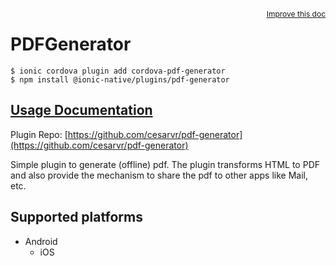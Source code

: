 <a style="float:right;font-size:12px;" href="http://github.com/danielsogl/awesome-cordova-plugins/edit/master/src/@awesome-cordova-plugins/plugins/pdf-generator/index.ts#L35">
  Improve this doc
</a>

# PDFGenerator

```
$ ionic cordova plugin add cordova-pdf-generator
$ npm install @ionic-native/plugins/pdf-generator
```

## [Usage Documentation](https://ionicframework.com/docs/native/pdf-generator/)

Plugin Repo: [https://github.com/cesarvr/pdf-generator](https://github.com/cesarvr/pdf-generator)

Simple plugin to generate (offline) pdf. The plugin transforms HTML to PDF and also provide the mechanism to share the pdf to other apps like Mail, etc.

## Supported platforms

- Android
  - iOS
  


